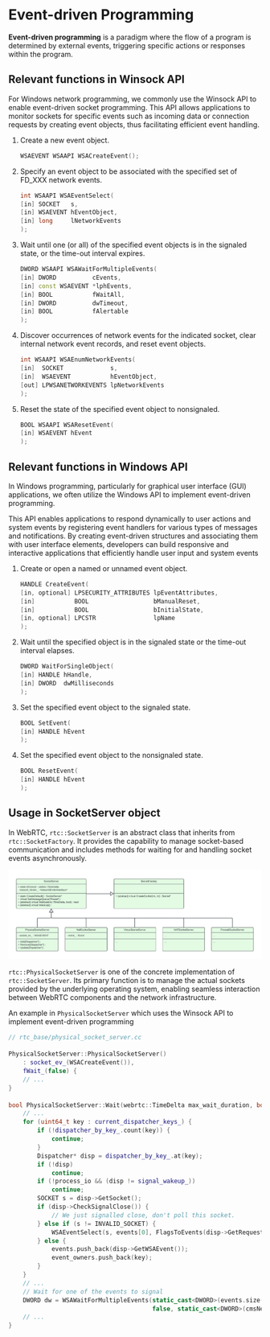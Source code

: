 # Event-driven Programming #

**Event-driven programming** is a paradigm where the flow of a program is determined by external events, triggering specific actions or responses within the program.


## Relevant functions in Winsock API ##

For Windows network programming, we commonly use the Winsock API to enable event-driven socket programming. This API allows applications to monitor sockets for specific events such as incoming data or connection requests by creating event objects, thus facilitating efficient event handling.

1. Create a new event object.
    ```c++
    WSAEVENT WSAAPI WSACreateEvent();
    ```

2. Specify an event object to be associated with the specified set of FD_XXX network events.

    ```c++
    int WSAAPI WSAEventSelect(
    [in] SOCKET   s,
    [in] WSAEVENT hEventObject,
    [in] long     lNetworkEvents
    );
    ```

3. Wait until one (or all) of the specified event objects is in the signaled state, or the time-out interval expires.

    ```c++
    DWORD WSAAPI WSAWaitForMultipleEvents(
    [in] DWORD          cEvents,
    [in] const WSAEVENT *lphEvents,
    [in] BOOL           fWaitAll,
    [in] DWORD          dwTimeout,
    [in] BOOL           fAlertable
    );
    ```

4. Discover occurrences of network events for the indicated socket, clear internal network event records, and reset event objects.
    ```c++
    int WSAAPI WSAEnumNetworkEvents(
    [in]  SOCKET             s,
    [in]  WSAEVENT           hEventObject,
    [out] LPWSANETWORKEVENTS lpNetworkEvents
    );
    ```

5. Reset the state of the specified event object to nonsignaled.
    ```c++
    BOOL WSAAPI WSAResetEvent(
    [in] WSAEVENT hEvent
    );
    ```


## Relevant functions in Windows API ##

In Windows programming, particularly for graphical user interface (GUI) applications, we often utilize the Windows API to implement event-driven programming. 

This API enables applications to respond dynamically to user actions and system events by registering event handlers for various types of messages and notifications. By creating event-driven structures and associating them with user interface elements, developers can build responsive and interactive applications that efficiently handle user input and system events

1. Create or open a named or unnamed event object.

    ```c++
    HANDLE CreateEvent(
    [in, optional] LPSECURITY_ATTRIBUTES lpEventAttributes,
    [in]           BOOL                  bManualReset,
    [in]           BOOL                  bInitialState,
    [in, optional] LPCSTR                lpName
    );
    ```

2. Wait until the specified object is in the signaled state or the time-out interval elapses.

    ```c++
    DWORD WaitForSingleObject(
    [in] HANDLE hHandle,
    [in] DWORD  dwMilliseconds
    );
    ```

3. Set the specified event object to the signaled state.

    ```c++
    BOOL SetEvent(
    [in] HANDLE hEvent
    );
    ```

4. Set the specified event object to the nonsignaled state.
    ```c++
    BOOL ResetEvent(
    [in] HANDLE hEvent
    );
    ```

## Usage in SocketServer object ##

In WebRTC, ```rtc::SocketServer``` is an abstract class that inherits from ```rtc::SocketFactory```. It provides the capability to manage socket-based communication and includes methods for waiting for and handling socket events asynchronously.

<img src="img/10-1.jpg" alt="c" width="1500">

```rtc::PhysicalSocketServer``` is one of the concrete implementation of ```rtc::SocketServer```. Its primary function is to manage the actual sockets provided by the underlying operating system, enabling seamless interaction between WebRTC components and the network infrastructure.

An example in ```PhysicalSocketServer``` which uses the Winsock API to implement event-driven programming
```c++
// rtc_base/physical_socket_server.cc

PhysicalSocketServer::PhysicalSocketServer()
    : socket_ev_(WSACreateEvent()),
    fWait_(false) {
    // ...
}

bool PhysicalSocketServer::Wait(webrtc::TimeDelta max_wait_duration, bool process_io) {
    // ...
    for (uint64_t key : current_dispatcher_keys_) {
        if (!dispatcher_by_key_.count(key)) {
            continue;
        }
        Dispatcher* disp = dispatcher_by_key_.at(key);
        if (!disp)
            continue;
        if (!process_io && (disp != signal_wakeup_))
            continue;
        SOCKET s = disp->GetSocket();
        if (disp->CheckSignalClose()) {
            // We just signalled close, don't poll this socket.
        } else if (s != INVALID_SOCKET) {
            WSAEventSelect(s, events[0], FlagsToEvents(disp->GetRequestedEvents()));
        } else {
            events.push_back(disp->GetWSAEvent());
            event_owners.push_back(key);
        }
    }
    // ...
    // Wait for one of the events to signal
    DWORD dw = WSAWaitForMultipleEvents(static_cast<DWORD>(events.size()), &events[0],
                                        false, static_cast<DWORD>(cmsNext), false);
    // ...                                    
}
```

